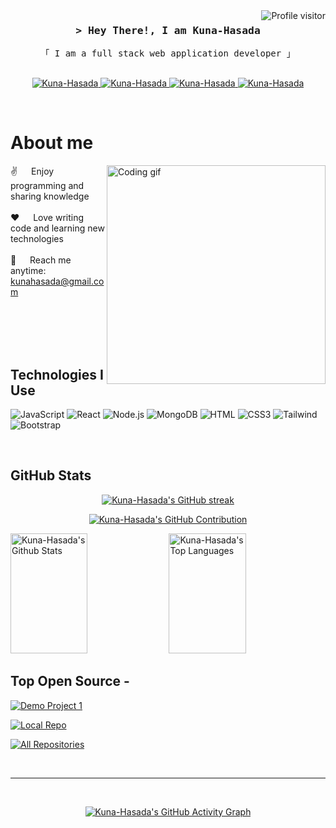 <!--
<h2 align="center">
  Welcome to Kuna-Hasada World!
  <img src="https://media.giphy.com/media/hvRJCLFzcasrR4ia7z/giphy.gif" width="28">
</h2>
-->

<a href="https://komarev.com/ghpvc/?username=Kuna-Hasada">
  <img align="right" src="https://komarev.com/ghpvc/?username=Kuna-Hasada&label=Visitors&color=0e75b6&style=flat" alt="Profile visitor" />
</a>

<!-- Intro  -->
<h3 align="center">
        <samp>&gt; Hey There!, I am
                <b>Kuna-Hasada</b>
        </samp>
</h3>

<p align="center"> 
  <samp>
    「 I am a full stack web application developer 」<br>
    <br>
  </samp>
</p>

<p align="center">
 <a href="#" target="blank">
  <img src="https://img.shields.io/badge/Website-DC143C?style=for-the-badge&logo=medium&logoColor=white" alt="Kuna-Hasada" />
 </a>
 <a href="https://linkedin.com/in/kunal" target="_blank">
  <img src="https://img.shields.io/badge/LinkedIn-0077B5?style=for-the-badge&logo=linkedin&logoColor=white" alt="Kuna-Hasada"/>
 </a>
 <a href="#" target="_blank">
  <img src="https://img.shields.io/badge/Twitter-1DA1F2?style=for-the-badge&logo=twitter&logoColor=white" alt="Kuna-Hasada" />
 </a>
 <a href="#" target="_blank">
  <img src="https://img.shields.io/badge/Instagram-fe4164?style=for-the-badge&logo=instagram&logoColor=white" alt="Kuna-Hasada" />
 </a> 
</p>
<br />

<!-- About Section -->
# About me
 
<p>
 <img align="right" width="350" src="/assets/programmer.gif" alt="Coding gif" />
  
 ✌️ &emsp; Enjoy programming and sharing knowledge <br/><br/>
 ❤️ &emsp; Love writing code and learning new technologies<br/><br/>
 📧 &emsp; Reach me anytime: kunahasada@gmail.com<br/><br/>
</p>

<br/>
<br/>
<br/>

## Technologies I Use

![JavaScript](https://img.shields.io/badge/JavaScript-F0DB4F?style=for-the-badge&labelColor=black&logo=javascript&logoColor=F0DB4F)
![React](https://img.shields.io/badge/-React-61DBFB?style=for-the-badge&labelColor=black&logo=react&logoColor=61DBFB)
![Node.js](https://img.shields.io/badge/Node.js-3C873A?style=for-the-badge&labelColor=black&logo=node.js&logoColor=3C873A)
![MongoDB](https://img.shields.io/badge/MongoDB-4EA94B?style=for-the-badge&logo=mongodb&logoColor=white)
![HTML](https://img.shields.io/badge/HTML5-E34F26?style=for-the-badge&logo=html5&logoColor=white)
![CSS3](https://img.shields.io/badge/CSS3-1572B6?style=for-the-badge&logo=css3&logoColor=white)
![Tailwind](https://img.shields.io/badge/Tailwind_CSS-092749?style=for-the-badge&logo=tailwindcss&logoColor=06B6D4&labelColor=000000)
![Bootstrap](https://img.shields.io/badge/Bootstrap-563D7C?style=for-the-badge&logo=bootstrap&logoColor=white)

<br/>

## GitHub Stats

<p align="center">
  <a href="https://github.com/Kuna-Hasada">
    <img src="https://github-readme-streak-stats.herokuapp.com/?user=Kuna-Hasada&theme=radical&border=7F3FBF&background=0D1117" alt="Kuna-Hasada's GitHub streak"/>
  </a>
</p>

<p align="center">
  <a href="https://github.com/Kuna-Hasada">
    <img src="https://github-profile-summary-cards.vercel.app/api/cards/profile-details?username=Kuna-Hasada&theme=radical" alt="Kuna-Hasada's GitHub Contribution"/>
  </a>
</p>

<a> 
    <a href="https://github.com/Kuna-Hasada"><img alt="Kuna-Hasada's Github Stats" src="https://denvercoder1-github-readme-stats.vercel.app/api?username=Kuna-Hasada&show_icons=true&count_private=true&theme=react&border_color=7F3FBF&bg_color=0D1117&title_color=F85D7F&icon_color=F8D866" height="192px" width="49.5%"/></a>
  <a href="https://github.com/Kuna-Hasada"><img alt="Kuna-Hasada's Top Languages" src="https://denvercoder1-github-readme-stats.vercel.app/api/top-langs/?username=Kuna-Hasada&langs_count=8&layout=compact&theme=react&border_color=7F3FBF&bg_color=0D1117&title_color=F85D7F&icon_color=F8D866" height="192px" width="49.5%"/></a>
</a>

<br/>

## Top Open Source -


[![Demo Project 1](https://github-readme-stats.vercel.app/api/pin/?username=Kuna-Hasada&repo=demo_project1&border_color=7F3FBF&bg_color=0D1117&title_color=C9D1D9&text_color=8B949E&icon_color=7F3FBF)](https://github.com/Kuna-Hasada/demo_project1)

[![Local Repo](https://github-readme-stats.vercel.app/api/pin/?username=Kuna-Hasada&repo=localrepo&border_color=7F3FBF&bg_color=0D1117&title_color=C9D1D9&text_color=8B949E&icon_color=7F3FBF)](https://github.com/Kuna-Hasada/localrepo)


<p align="left">
  <a href="https://github.com/Kuna-Hasada?tab=repositories" target="_blank">
    <img alt="All Repositories" title="All Repositories" src="https://img.shields.io/badge/-All%20Repos-2962FF?style=for-the-badge&logo=koding&logoColor=white"/>
  </a>
</p>

<br/>
<hr/>
<br/>

<p align="center">
  <a href="https://github.com/Kuna-Hasada">
    <img src="https://github-readme-activity-graph.vercel.app/graph?username=Kuna-Hasada&custom_title=Kuna-Hasada's%20GitHub%20Activity%20Graph&bg_color=0D1117&color=7F3FBF&line=7F3FBF&point=7F3FBF&area_color=FFFFFF&title_color=FFFFFF&area=true" alt="Kuna-Hasada's GitHub Activity Graph"/>
  </a>
</p>
